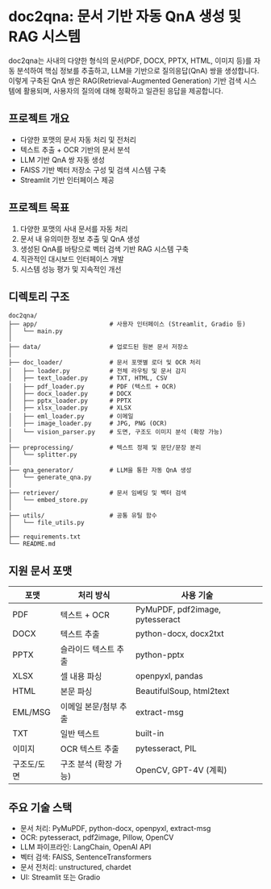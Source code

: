 # doc2qna: 문서 기반 자동 QnA 생성 및 RAG 시스템

doc2qna는 사내의 다양한 형식의 문서(PDF, DOCX, PPTX, HTML, 이미지 등)를 자동 분석하여 핵심 정보를 추출하고, LLM을 기반으로 질의응답(QnA) 쌍을 생성합니다. 이렇게 구축된 QnA 쌍은 RAG(Retrieval-Augmented Generation) 기반 검색 시스템에 활용되며, 사용자의 질의에 대해 정확하고 일관된 응답을 제공합니다.

## 프로젝트 개요

- 다양한 포맷의 문서 자동 처리 및 전처리
- 텍스트 추출 + OCR 기반의 문서 분석
- LLM 기반 QnA 쌍 자동 생성
- FAISS 기반 벡터 저장소 구성 및 검색 시스템 구축
- Streamlit 기반 인터페이스 제공

## 프로젝트 목표

1. 다양한 포맷의 사내 문서를 자동 처리
2. 문서 내 유의미한 정보 추출 및 QnA 생성
3. 생성된 QnA를 바탕으로 벡터 검색 기반 RAG 시스템 구축
4. 직관적인 대시보드 인터페이스 개발
5. 시스템 성능 평가 및 지속적인 개선

## 디렉토리 구조

```
doc2qna/
├── app/                    # 사용자 인터페이스 (Streamlit, Gradio 등)
│   └── main.py
│
├── data/                   # 업로드된 원본 문서 저장소
│
├── doc_loader/             # 문서 포맷별 로더 및 OCR 처리
│   ├── loader.py           # 전체 라우팅 및 문서 감지
│   ├── text_loader.py      # TXT, HTML, CSV
│   ├── pdf_loader.py       # PDF (텍스트 + OCR)
│   ├── docx_loader.py      # DOCX
│   ├── pptx_loader.py      # PPTX
│   ├── xlsx_loader.py      # XLSX
│   ├── eml_loader.py       # 이메일
│   ├── image_loader.py     # JPG, PNG (OCR)
│   └── vision_parser.py    # 도면, 구조도 이미지 분석 (확장 가능)
│
├── preprocessing/          # 텍스트 정제 및 문단/문장 분리
│   └── splitter.py
│
├── qna_generator/          # LLM을 통한 자동 QnA 생성
│   └── generate_qna.py
│
├── retriever/              # 문서 임베딩 및 벡터 검색
│   └── embed_store.py
│
├── utils/                  # 공통 유틸 함수
│   └── file_utils.py
│
├── requirements.txt
└── README.md
```

## 지원 문서 포맷

| 포맷       | 처리 방식               | 사용 기술                        |
|------------|--------------------------|----------------------------------|
| PDF        | 텍스트 + OCR             | PyMuPDF, pdf2image, pytesseract |
| DOCX       | 텍스트 추출              | python-docx, docx2txt           |
| PPTX       | 슬라이드 텍스트 추출     | python-pptx                     |
| XLSX       | 셀 내용 파싱             | openpyxl, pandas                |
| HTML       | 본문 파싱                | BeautifulSoup, html2text        |
| EML/MSG    | 이메일 본문/첨부 추출    | extract-msg                     |
| TXT        | 일반 텍스트              | built-in                        |
| 이미지     | OCR 텍스트 추출          | pytesseract, PIL                |
| 구조도/도면| 구조 분석 (확장 가능)    | OpenCV, GPT-4V (계획)           |

## 주요 기술 스택

- 문서 처리: PyMuPDF, python-docx, openpyxl, extract-msg
- OCR: pytesseract, pdf2image, Pillow, OpenCV
- LLM 파이프라인: LangChain, OpenAI API
- 벡터 검색: FAISS, SentenceTransformers
- 문서 전처리: unstructured, chardet
- UI: Streamlit 또는 Gradio